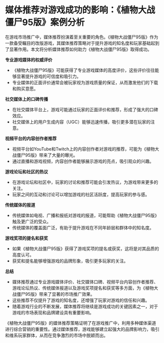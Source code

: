 # 媒体推荐对游戏成功的影响：《植物大战僵尸95版》案例分析

在游戏市场推广中，媒体推荐扮演着至关重要的角色。《植物大战僵尸95版》作为一款备受瞩目的改版游戏，其媒体推荐策略对于提升游戏的知名度和玩家基础起到了显著作用。本文将分析媒体推荐如何助力《植物大战僵尸95版》取得成功。

**专业游戏媒体的权威评价**
- 《植物大战僵尸95版》可能获得了专业游戏媒体的高度评价，这些评价往往能够显著提升游戏的可信度和吸引力。
- 专业媒体的正面评价通常会被玩家视为游戏质量的保证，从而激发他们的下载和购买意愿。

**社交媒体上的口碑传播**
- 在社交媒体平台上，游戏可能通过玩家的正面评价和推荐，形成了强大的口碑效应。
- 社交媒体上的用户生成内容（UGC）能够迅速传播，吸引更多潜在玩家的注意。

**视频平台的内容创作者推荐**
- 视频平台如YouTube和Twitch上的内容创作者对游戏的推荐，可能为《植物大战僵尸95版》带来了大量的曝光。
- 通过直播和游戏视频，内容创作者能够展示游戏的亮点，吸引观众的兴趣。

**游戏论坛和社区的热议**
- 在游戏论坛和社区中，玩家的讨论和推荐可能会引发热议，为游戏带来更多的关注。
- 玩家之间的互动和讨论可以增加游戏的社区活跃度，提高玩家的参与感。

**传统媒体的报道**
- 传统媒体如电视、广播和报纸对游戏的报道，可能帮助《植物大战僵尸95版》触及更广泛的受众。
- 传统媒体的覆盖面广泛，有助于提升游戏在不同年龄层和群体中的知名度。

**游戏奖项的提名和获奖**
- 如果《植物大战僵尸95版》获得了游戏奖项的提名或获奖，这将是对其品质的高度认可。
- 获奖和提名能够增强游戏的品牌形象，吸引更多玩家的关注。

**总结**
- 媒体推荐通过专业游戏媒体评价、社交媒体口碑、视频平台内容创作者推荐、游戏论坛热议、传统媒体报道以及游戏奖项提名和获奖等多方面，为《植物大战僵尸95版》带来了显著的市场推广效果。
- 这些推荐不仅提升了游戏的知名度，还增强了玩家对游戏的信任和兴趣。
- 随着游戏行业的不断发展，媒体推荐将继续是游戏成功的关键因素之一，对于游戏的市场表现和品牌建设具有重要影响。

《植物大战僵尸95版》的媒体推荐策略证明了在游戏推广中，利用多种媒体渠道进行综合营销的重要性。通过媒体推荐，游戏能够建立起强大的品牌影响力，吸引和维系玩家群体，从而在竞争激烈的市场中脱颖而出。